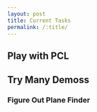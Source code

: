 ```yaml
---
layout: post
title: Current Tasks
permalink: /:title/
---
```


## Play with PCL
<h2> Try Many Demoss </h2>
<h3> Figure Out Plane Finder </h3>
